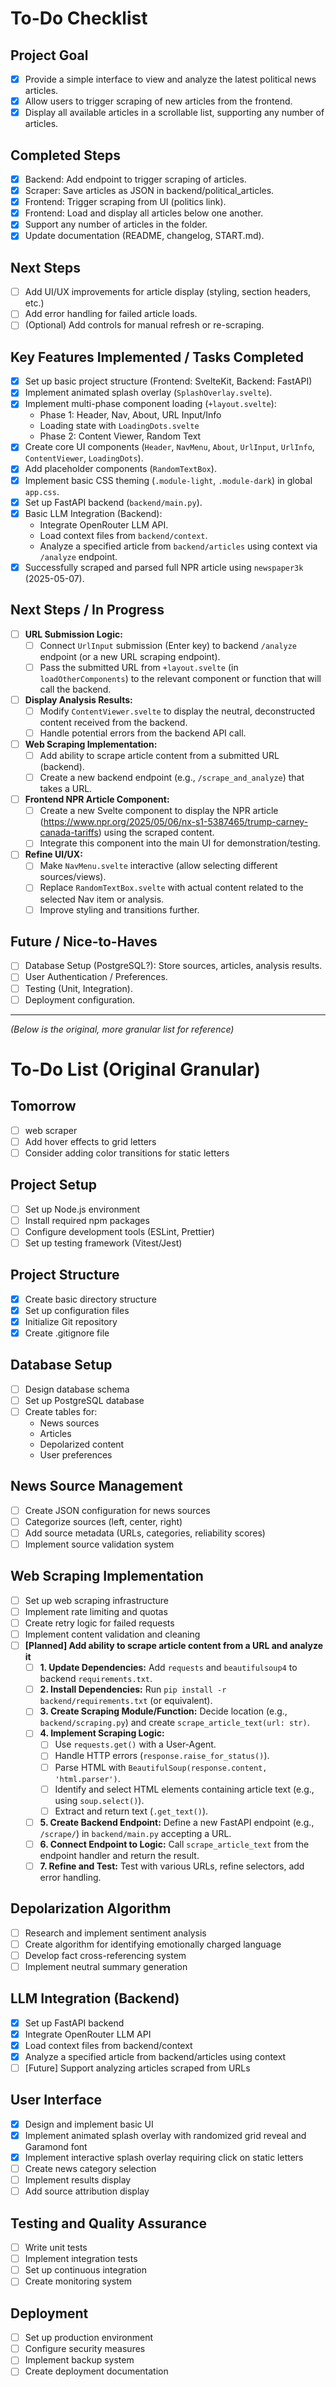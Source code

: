 # To-Do Checklist

## Project Goal
- [x] Provide a simple interface to view and analyze the latest political news articles.
- [x] Allow users to trigger scraping of new articles from the frontend.
- [x] Display all available articles in a scrollable list, supporting any number of articles.

## Completed Steps
- [x] Backend: Add endpoint to trigger scraping of articles.
- [x] Scraper: Save articles as JSON in backend/political_articles.
- [x] Frontend: Trigger scraping from UI (politics link).
- [x] Frontend: Load and display all articles below one another.
- [x] Support any number of articles in the folder.
- [x] Update documentation (README, changelog, START.md).

## Next Steps
- [ ] Add UI/UX improvements for article display (styling, section headers, etc.)
- [ ] Add error handling for failed article loads.
- [ ] (Optional) Add controls for manual refresh or re-scraping.

## Key Features Implemented / Tasks Completed

- [x] Set up basic project structure (Frontend: SvelteKit, Backend: FastAPI)
- [x] Implement animated splash overlay (`SplashOverlay.svelte`).
- [x] Implement multi-phase component loading (`+layout.svelte`):
    - Phase 1: Header, Nav, About, URL Input/Info
    - Loading state with `LoadingDots.svelte`
    - Phase 2: Content Viewer, Random Text
- [x] Create core UI components (`Header`, `NavMenu`, `About`, `UrlInput`, `UrlInfo`, `ContentViewer`, `LoadingDots`).
- [x] Add placeholder components (`RandomTextBox`).
- [x] Implement basic CSS theming (`.module-light`, `.module-dark`) in global `app.css`.
- [x] Set up FastAPI backend (`backend/main.py`).
- [x] Basic LLM Integration (Backend):
    - Integrate OpenRouter LLM API.
    - Load context files from `backend/context`.
    - Analyze a specified article from `backend/articles` using context via `/analyze` endpoint.
- [x] Successfully scraped and parsed full NPR article using `newspaper3k` (2025-05-07).

## Next Steps / In Progress

- [ ] **URL Submission Logic:**
    - [ ] Connect `UrlInput` submission (Enter key) to backend `/analyze` endpoint (or a new URL scraping endpoint).
    - [ ] Pass the submitted URL from `+layout.svelte` (in `loadOtherComponents`) to the relevant component or function that will call the backend.
- [ ] **Display Analysis Results:**
    - [ ] Modify `ContentViewer.svelte` to display the neutral, deconstructed content received from the backend.
    - [ ] Handle potential errors from the backend API call.
- [ ] **Web Scraping Implementation:**
    - [ ] Add ability to scrape article content from a submitted URL (backend).
    - [ ] Create a new backend endpoint (e.g., `/scrape_and_analyze`) that takes a URL.
- [ ] **Frontend NPR Article Component:**
    - [ ] Create a new Svelte component to display the NPR article (https://www.npr.org/2025/05/06/nx-s1-5387465/trump-carney-canada-tariffs) using the scraped content.
    - [ ] Integrate this component into the main UI for demonstration/testing.
- [ ] **Refine UI/UX:**
    - [ ] Make `NavMenu.svelte` interactive (allow selecting different sources/views).
    - [ ] Replace `RandomTextBox.svelte` with actual content related to the selected Nav item or analysis.
    - [ ] Improve styling and transitions further.

## Future / Nice-to-Haves

- [ ] Database Setup (PostgreSQL?): Store sources, articles, analysis results.
- [ ] User Authentication / Preferences.
- [ ] Testing (Unit, Integration).
- [ ] Deployment configuration.

---

*(Below is the original, more granular list for reference)*

# To-Do List (Original Granular)

## Tomorrow
- [ ] web scraper
- [ ] Add hover effects to grid letters
- [ ] Consider adding color transitions for static letters

## Project Setup

- [ ] Set up Node.js environment
- [ ] Install required npm packages
- [ ] Configure development tools (ESLint, Prettier)
- [ ] Set up testing framework (Vitest/Jest)

## Project Structure

- [x] Create basic directory structure
- [x] Set up configuration files
- [x] Initialize Git repository
- [x] Create .gitignore file

## Database Setup

- [ ] Design database schema
- [ ] Set up PostgreSQL database
- [ ] Create tables for:
  - News sources
  - Articles
  - Depolarized content
  - User preferences

## News Source Management

- [ ] Create JSON configuration for news sources
- [ ] Categorize sources (left, center, right)
- [ ] Add source metadata (URLs, categories, reliability scores)
- [ ] Implement source validation system

## Web Scraping Implementation

- [ ] Set up web scraping infrastructure
- [ ] Implement rate limiting and quotas
- [ ] Create retry logic for failed requests
- [ ] Implement content validation and cleaning
- [ ] **[Planned] Add ability to scrape article content from a URL and analyze it**
    - [ ] **1. Update Dependencies:** Add `requests` and `beautifulsoup4` to backend `requirements.txt`.
    - [ ] **2. Install Dependencies:** Run `pip install -r backend/requirements.txt` (or equivalent).
    - [ ] **3. Create Scraping Module/Function:** Decide location (e.g., `backend/scraping.py`) and create `scrape_article_text(url: str)`.
    - [ ] **4. Implement Scraping Logic:**
        - [ ] Use `requests.get()` with a User-Agent.
        - [ ] Handle HTTP errors (`response.raise_for_status()`).
        - [ ] Parse HTML with `BeautifulSoup(response.content, 'html.parser')`.
        - [ ] Identify and select HTML elements containing article text (e.g., using `soup.select()`).
        - [ ] Extract and return text (`.get_text()`).
    - [ ] **5. Create Backend Endpoint:** Define a new FastAPI endpoint (e.g., `/scrape/`) in `backend/main.py` accepting a URL.
    - [ ] **6. Connect Endpoint to Logic:** Call `scrape_article_text` from the endpoint handler and return the result.
    - [ ] **7. Refine and Test:** Test with various URLs, refine selectors, add error handling.

## Depolarization Algorithm

- [ ] Research and implement sentiment analysis
- [ ] Create algorithm for identifying emotionally charged language
- [ ] Develop fact cross-referencing system
- [ ] Implement neutral summary generation

## LLM Integration (Backend)

- [x] Set up FastAPI backend
- [x] Integrate OpenRouter LLM API
- [x] Load context files from backend/context
- [x] Analyze a specified article from backend/articles using context
- [ ] [Future] Support analyzing articles scraped from URLs

## User Interface

- [x] Design and implement basic UI
- [x] Implement animated splash overlay with randomized grid reveal and Garamond font
- [x] Implement interactive splash overlay requiring click on static letters
- [ ] Create news category selection
- [ ] Implement results display
- [ ] Add source attribution display

## Testing and Quality Assurance

- [ ] Write unit tests
- [ ] Implement integration tests
- [ ] Set up continuous integration
- [ ] Create monitoring system

## Deployment

- [ ] Set up production environment
- [ ] Configure security measures
- [ ] Implement backup system
- [ ] Create deployment documentation
